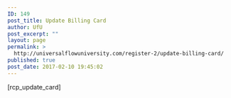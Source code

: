```yaml
---
ID: 149
post_title: Update Billing Card
author: UfU
post_excerpt: ""
layout: page
permalink: >
  http://universalflowuniversity.com/register-2/update-billing-card/
published: true
post_date: 2017-02-10 19:45:02
---
```

[rcp_update_card]